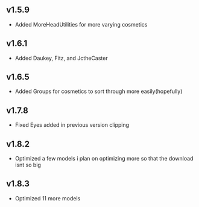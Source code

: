 ## v1.5.9
* Added MoreHeadUtilities for more varying cosmetics
## v1.6.1
* Added Daukey, Fitz, and JctheCaster
## v1.6.5
* Added Groups for cosmetics to sort through more easily(hopefully)
## v1.7.8
* Fixed Eyes added in previous version clipping
## v1.8.2
* Optimized a few models i plan on optimizing more so that the download isnt so big
## v1.8.3
* Optimized 11 more models